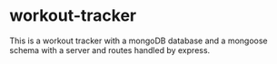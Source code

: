 # workout-tracker
This is a workout tracker with a mongoDB database and a mongoose schema with a server and routes handled by express.
